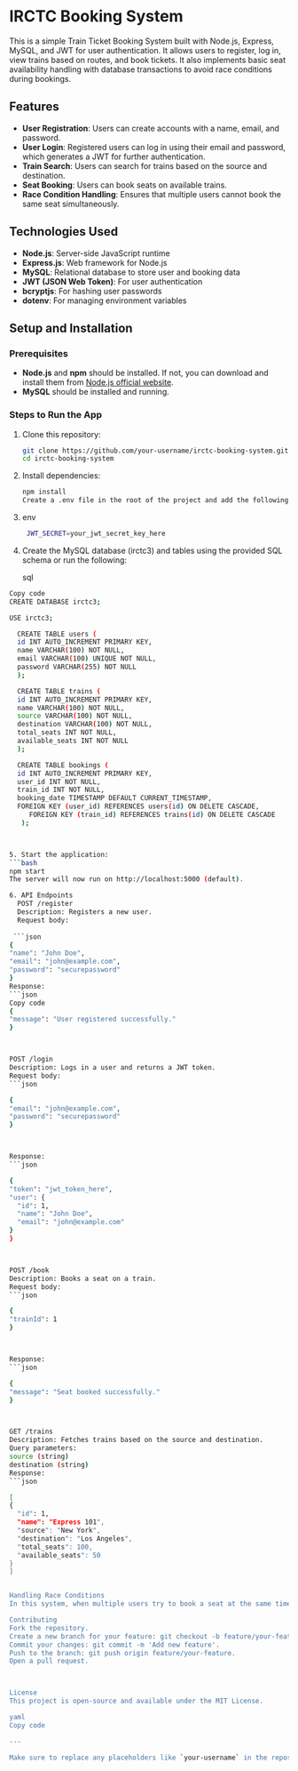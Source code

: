 # IRCTC Booking System

This is a simple Train Ticket Booking System built with Node.js, Express, MySQL, and JWT for user authentication. It allows users to register, log in, view trains based on routes, and book tickets. It also implements basic seat availability handling with database transactions to avoid race conditions during bookings.

## Features

- **User Registration**: Users can create accounts with a name, email, and password.
- **User Login**: Registered users can log in using their email and password, which generates a JWT for further authentication.
- **Train Search**: Users can search for trains based on the source and destination.
- **Seat Booking**: Users can book seats on available trains.
- **Race Condition Handling**: Ensures that multiple users cannot book the same seat simultaneously.

## Technologies Used

- **Node.js**: Server-side JavaScript runtime
- **Express.js**: Web framework for Node.js
- **MySQL**: Relational database to store user and booking data
- **JWT (JSON Web Token)**: For user authentication
- **bcryptjs**: For hashing user passwords
- **dotenv**: For managing environment variables

## Setup and Installation

### Prerequisites

- **Node.js** and **npm** should be installed. If not, you can download and install them from [Node.js official website](https://nodejs.org/).
- **MySQL** should be installed and running.

### Steps to Run the App

1. Clone this repository:

   ```bash
   git clone https://github.com/your-username/irctc-booking-system.git
   cd irctc-booking-system


2. Install dependencies:

    ```bash
   npm install
   Create a .env file in the root of the project and add the following variables:

3. env
   ```bash
    JWT_SECRET=your_jwt_secret_key_here

4. Create the MySQL database (irctc3) and tables using the provided SQL schema or run the following:

   sql
  ```bash
  Copy code
  CREATE DATABASE irctc3;

  USE irctc3;

    CREATE TABLE users (
    id INT AUTO_INCREMENT PRIMARY KEY,
    name VARCHAR(100) NOT NULL,
    email VARCHAR(100) UNIQUE NOT NULL,
    password VARCHAR(255) NOT NULL
    );

    CREATE TABLE trains (
    id INT AUTO_INCREMENT PRIMARY KEY,
    name VARCHAR(100) NOT NULL,
    source VARCHAR(100) NOT NULL,
    destination VARCHAR(100) NOT NULL,
    total_seats INT NOT NULL,
    available_seats INT NOT NULL
    );

    CREATE TABLE bookings (
    id INT AUTO_INCREMENT PRIMARY KEY,
    user_id INT NOT NULL,
    train_id INT NOT NULL,
    booking_date TIMESTAMP DEFAULT CURRENT_TIMESTAMP,
    FOREIGN KEY (user_id) REFERENCES users(id) ON DELETE CASCADE,
       FOREIGN KEY (train_id) REFERENCES trains(id) ON DELETE CASCADE
     );



5. Start the application:
 ```bash
npm start
The server will now run on http://localhost:5000 (default).

6. API Endpoints
    POST /register
    Description: Registers a new user.
    Request body:
    
   ```json
{
  "name": "John Doe",
  "email": "john@example.com",
  "password": "securepassword"
}
  Response:
```json
Copy code
{
  "message": "User registered successfully."
}



POST /login
Description: Logs in a user and returns a JWT token.
Request body:
```json

{
  "email": "john@example.com",
  "password": "securepassword"
}



Response:
```json

{
  "token": "jwt_token_here",
  "user": {
    "id": 1,
    "name": "John Doe",
    "email": "john@example.com"
  }
}



POST /book
Description: Books a seat on a train.
Request body:
```json

{
  "trainId": 1
}



Response:
```json

{
  "message": "Seat booked successfully."
}



GET /trains
Description: Fetches trains based on the source and destination.
Query parameters:
source (string)
destination (string)
Response:
```json

[
  {
    "id": 1,
    "name": "Express 101",
    "source": "New York",
    "destination": "Los Angeles",
    "total_seats": 100,
    "available_seats": 50
  }
]


Handling Race Conditions
In this system, when multiple users try to book a seat at the same time, the application ensures that only one user can book the seat. It uses MySQL's FOR UPDATE locking mechanism within a transaction to lock the train record while a user is booking a seat. This prevents race conditions and ensures that the available seats are updated atomically.

Contributing
Fork the repository.
Create a new branch for your feature: git checkout -b feature/your-feature.
Commit your changes: git commit -m 'Add new feature'.
Push to the branch: git push origin feature/your-feature.
Open a pull request.



License
This project is open-source and available under the MIT License.

yaml
Copy code

---

Make sure to replace any placeholders like `your-username` in the repository URL, `your_jwt_secr   
